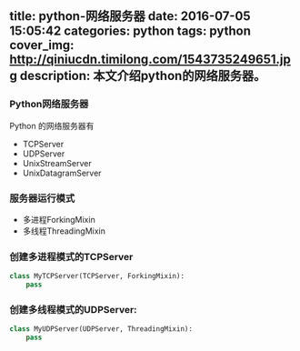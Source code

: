 title: python-网络服务器
date: 2016-07-05 15:05:42
categories: python
tags: python
cover_img: http://qiniucdn.timilong.com/1543735249651.jpg
description: 本文介绍python的网络服务器。
---

### Python网络服务器
Python 的网络服务器有
* TCPServer 
* UDPServer
* UnixStreamServer
* UnixDatagramServer

### 服务器运行模式
* 多进程ForkingMixin
* 多线程ThreadingMixin

### 创建多进程模式的TCPServer
```python
class MyTCPServer(TCPServer, ForkingMixin):
    pass

```

### 创建多线程模式的UDPServer:
```python
class MyUDPServer(UDPServer, ThreadingMixin):
    pass

```
